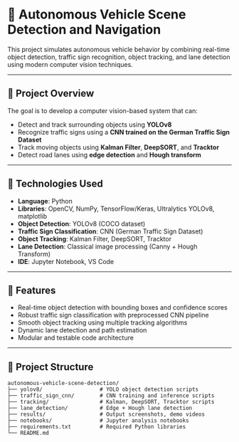 # 🚗 Autonomous Vehicle Scene Detection and Navigation

This project simulates autonomous vehicle behavior by combining real-time object detection, traffic sign recognition, object tracking, and lane detection using modern computer vision techniques.

---

## 📌 Project Overview

The goal is to develop a computer vision-based system that can:
- Detect and track surrounding objects using **YOLOv8**
- Recognize traffic signs using a **CNN trained on the German Traffic Sign Dataset**
- Track moving objects using **Kalman Filter**, **DeepSORT**, and **Tracktor**
- Detect road lanes using **edge detection** and **Hough transform**

---

## 🧰 Technologies Used

- **Language**: Python
- **Libraries**: OpenCV, NumPy, TensorFlow/Keras, Ultralytics YOLOv8, matplotlib
- **Object Detection**: YOLOv8 (COCO dataset)
- **Traffic Sign Classification**: CNN (German Traffic Sign Dataset)
- **Object Tracking**: Kalman Filter, DeepSORT, Tracktor
- **Lane Detection**: Classical image processing (Canny + Hough Transform)
- **IDE**: Jupyter Notebook, VS Code

---

## 🧠 Features

- Real-time object detection with bounding boxes and confidence scores
- Robust traffic sign classification with preprocessed CNN pipeline
- Smooth object tracking using multiple tracking algorithms
- Dynamic lane detection and path estimation
- Modular and testable code architecture

---

## 📁 Project Structure

```plaintext
autonomous-vehicle-scene-detection/
├── yolov8/                  # YOLO object detection scripts
├── traffic_sign_cnn/        # CNN training and inference scripts
├── tracking/                # Kalman, DeepSORT, Tracktor scripts
├── lane_detection/          # Edge + Hough lane detection
├── results/                 # Output screenshots, demo videos
├── notebooks/               # Jupyter analysis notebooks
├── requirements.txt         # Required Python libraries
└── README.md

